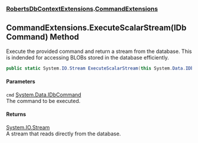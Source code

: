 ### [RobertsDbContextExtensions](RobertsDbContextExtensions 'RobertsDbContextExtensions').[CommandExtensions](CommandExtensions 'RobertsDbContextExtensions.CommandExtensions')
## CommandExtensions.ExecuteScalarStream(IDbCommand) Method
Execute the provided command and return a stream from the database. This is
indended for accessing BLOBs stored in the database efficiently.
```csharp
public static System.IO.Stream ExecuteScalarStream(this System.Data.IDbCommand cmd);
```
#### Parameters
<a name='RobertsDbContextExtensions_CommandExtensions_ExecuteScalarStream(System_Data_IDbCommand)_cmd'></a>
`cmd` [System.Data.IDbCommand](https://docs.microsoft.com/en-us/dotnet/api/System.Data.IDbCommand 'System.Data.IDbCommand')  
The command to be executed.
  
#### Returns
[System.IO.Stream](https://docs.microsoft.com/en-us/dotnet/api/System.IO.Stream 'System.IO.Stream')  
A stream that reads directly from the database.
